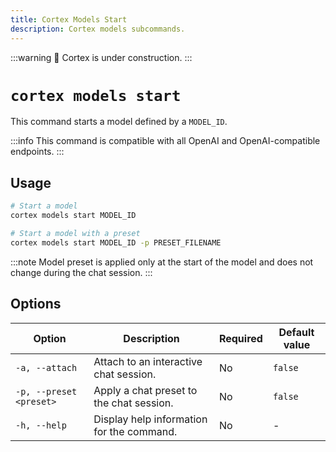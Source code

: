 ```yaml
---
title: Cortex Models Start
description: Cortex models subcommands.
---
```


:::warning
🚧 Cortex is under construction.
:::

# `cortex models start`

This command starts a model defined by a `MODEL_ID`.

:::info
This command is compatible with all OpenAI and OpenAI-compatible endpoints.
:::

## Usage

```bash
# Start a model
cortex models start MODEL_ID

# Start a model with a preset
cortex models start MODEL_ID -p PRESET_FILENAME
```

:::note
Model preset is applied only at the start of the model and does not change during the chat session.
:::

## Options

| Option                   | Description                                                               | Required | Default value |
|--------------------------|---------------------------------------------------------------------------|----------|---------------|
| `-a, --attach`           | Attach to an interactive chat session.                                    | No       | `false`         |
| `-p, --preset <preset>`  | Apply a chat preset to the chat session.                                  | No       | `false`         |
| `-h, --help`             | Display help information for the command.                                 | No       |   -            |



